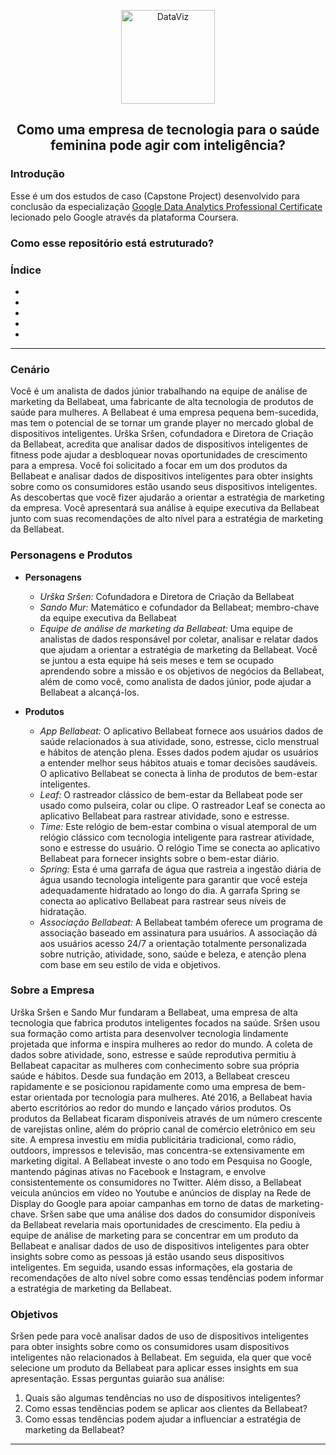 <p align="center">
  <a href"https://github.com/marcoshsq/Projeto_Bellabeat">
    <img src="https://github.com/marcoshsq/GoogleDataAnalyticsCapstone/blob/main/Template/bellabeat.png" alt="DataViz" width="150" height="150">
  </a>
</p>  
  <h2 align="center">Como uma empresa de tecnologia para o saúde feminina pode agir com inteligência?</h2>
</div>

### Introdução

Esse é um dos estudos de caso (Capstone Project) desenvolvido para conclusão da especialização [Google Data Analytics Professional Certificate](https://www.coursera.org/professional-certificates/google-data-analytics) lecionado pelo Google através da plataforma Coursera.

### Como esse repositório está estruturado?

### Índice

- []()
- []()
- []()
- []()
- []()

---

### Cenário
Você é um analista de dados júnior trabalhando na equipe de análise de marketing da Bellabeat, uma fabricante de alta tecnologia de produtos de saúde para mulheres. A Bellabeat é uma empresa pequena bem-sucedida, mas tem o potencial de se tornar um grande player no mercado global de dispositivos inteligentes. Urška Sršen, cofundadora e Diretora de Criação da Bellabeat, acredita que analisar dados de dispositivos inteligentes de fitness pode ajudar a desbloquear novas oportunidades de crescimento para a empresa. Você foi solicitado a focar em um dos produtos da Bellabeat e analisar dados de dispositivos inteligentes para obter insights sobre como os consumidores estão usando seus dispositivos inteligentes. As descobertas que você fizer ajudarão a orientar a estratégia de marketing da empresa. Você apresentará sua análise à equipe executiva da Bellabeat junto com suas recomendações de alto nível para a estratégia de marketing da Bellabeat.

### Personagens e Produtos
- **Personagens**
  - *Urška Sršen:* Cofundadora e Diretora de Criação da Bellabeat
  - *Sando Mur:* Matemático e cofundador da Bellabeat; membro-chave da equipe executiva da Bellabeat
  - *Equipe de análise de marketing da Bellabeat:* Uma equipe de analistas de dados responsável por coletar, analisar e relatar dados que ajudam a orientar a estratégia de marketing da Bellabeat. Você se juntou a esta equipe há seis meses e tem se ocupado aprendendo sobre a missão e os objetivos de negócios da Bellabeat, além de como você, como analista de dados júnior, pode ajudar a Bellabeat a alcançá-los.

- **Produtos**
  - *App Bellabeat:* O aplicativo Bellabeat fornece aos usuários dados de saúde relacionados à sua atividade, sono, estresse, ciclo menstrual e hábitos de atenção plena. Esses dados podem ajudar os usuários a entender melhor seus hábitos atuais e tomar decisões saudáveis. O aplicativo Bellabeat se conecta à linha de produtos de bem-estar inteligentes.
  - *Leaf:* O rastreador clássico de bem-estar da Bellabeat pode ser usado como pulseira, colar ou clipe. O rastreador Leaf se conecta ao aplicativo Bellabeat para rastrear atividade, sono e estresse.
  - *Time:* Este relógio de bem-estar combina o visual atemporal de um relógio clássico com tecnologia inteligente para rastrear atividade, sono e estresse do usuário. O relógio Time se conecta ao aplicativo Bellabeat para fornecer insights sobre o bem-estar diário.
  - *Spring:* Esta é uma garrafa de água que rastreia a ingestão diária de água usando tecnologia inteligente para garantir que você esteja adequadamente hidratado ao longo do dia. A garrafa Spring se conecta ao aplicativo Bellabeat para rastrear seus níveis de hidratação.
  - *Associação Bellabeat:* A Bellabeat também oferece um programa de associação baseado em assinatura para usuários. A associação dá aos usuários acesso 24/7 a orientação totalmente personalizada sobre nutrição, atividade, sono, saúde e beleza, e atenção plena com base em seu estilo de vida e objetivos.

### Sobre a Empresa
Urška Sršen e Sando Mur fundaram a Bellabeat, uma empresa de alta tecnologia que fabrica produtos inteligentes focados na saúde. Sršen usou sua formação como artista para desenvolver tecnologia lindamente projetada que informa e inspira mulheres ao redor do mundo. A coleta de dados sobre atividade, sono, estresse e saúde reprodutiva permitiu à Bellabeat capacitar as mulheres com conhecimento sobre sua própria saúde e hábitos. Desde sua fundação em 2013, a Bellabeat cresceu rapidamente e se posicionou rapidamente como uma empresa de bem-estar orientada por tecnologia para mulheres. Até 2016, a Bellabeat havia aberto escritórios ao redor do mundo e lançado vários produtos. Os produtos da Bellabeat ficaram disponíveis através de um número crescente de varejistas online, além do próprio canal de comércio eletrônico em seu site. A empresa investiu em mídia publicitária tradicional, como rádio, outdoors, impressos e televisão, mas concentra-se extensivamente em marketing digital. A Bellabeat investe o ano todo em Pesquisa no Google, mantendo páginas ativas no Facebook e Instagram, e envolve consistentemente os consumidores no Twitter. Além disso, a Bellabeat veicula anúncios em vídeo no Youtube e anúncios de display na Rede de Display do Google para apoiar campanhas em torno de datas de marketing-chave. Sršen sabe que uma análise dos dados do consumidor disponíveis da Bellabeat revelaria mais oportunidades de crescimento. Ela pediu à equipe de análise de marketing para se concentrar em um produto da Bellabeat e analisar dados de uso de dispositivos inteligentes para obter insights sobre como as pessoas já estão usando seus dispositivos inteligentes. Em seguida, usando essas informações, ela gostaria de recomendações de alto nível sobre como essas tendências podem informar a estratégia de marketing da Bellabeat.

### Objetivos
Sršen pede para você analisar dados de uso de dispositivos inteligentes para obter insights sobre como os consumidores usam dispositivos inteligentes não relacionados à Bellabeat. Em seguida, ela quer que você selecione um produto da Bellabeat para aplicar esses insights em sua apresentação. Essas perguntas guiarão sua análise:
1. Quais são algumas tendências no uso de dispositivos inteligentes?
2. Como essas tendências podem se aplicar aos clientes da Bellabeat?
3. Como essas tendências podem ajudar a influenciar a estratégia de marketing da Bellabeat?

---

